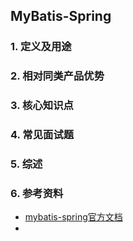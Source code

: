 ## MyBatis-Spring

### 1. 定义及用途

### 2. 相对同类产品优势

### 3. 核心知识点

### 4. 常见面试题

### 5. 综述

### 6. 参考资料

* [mybatis-spring官方文档](http://www.mybatis.org/spring/zh/index.html)
* 